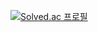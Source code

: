 

[![Solved.ac
프로필](http://mazassumnida.wtf/api/mini/generate_badge?boj=jkl0124)](https://solved.ac/jkl0124)

